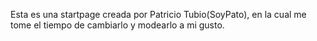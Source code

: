 Esta es una startpage creada por Patricio Tubio(SoyPato), en la cual me tome el tiempo de cambiarlo y modearlo a mi gusto.
